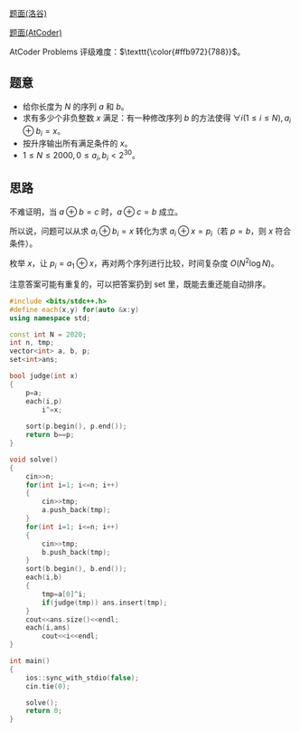 [题面(洛谷)](https://www.luogu.com.cn/problem/AT_arc124_b)

[题面(AtCoder)](https://atcoder.jp/contests/arc124/tasks/arc124_b)

AtCoder Problems 评级难度：$\texttt{\color{#ffb972}{788}}$。

## 题意

- 给你长度为 $N$ 的序列 $a$ 和 $b$。
- 求有多少个非负整数 $x$ 满足：有一种修改序列 $b$ 的方法使得 $\forall i (1\le i\le N),  a_i \oplus b_i = x$。
- 按升序输出所有满足条件的 $x$。
- $1\le N\le 2000, 0\le a_i,b_i<2^{30}$。

## 思路

不难证明，当 $a\oplus b=c$ 时，$a\oplus c=b$ 成立。

所以说，问题可以从求 $a_i \oplus b_i=x$ 转化为求 $a_i \oplus x=p_i$（若 $p=b$，则 $x$ 符合条件）。

枚举 $x$，让 $p_i = a_1 \oplus x$，再对两个序列进行比较，时间复杂度 $O(N^2 \log N)$。

注意答案可能有重复的，可以把答案扔到 set 里，既能去重还能自动排序。

``` cpp
#include <bits/stdc++.h>
#define each(x,y) for(auto &x:y)
using namespace std;

const int N = 2020;
int n, tmp;
vector<int> a, b, p;
set<int>ans;

bool judge(int x)
{
    p=a;
    each(i,p)
        i^=x;
    
    sort(p.begin(), p.end());
    return b==p;
}

void solve()
{
    cin>>n;
    for(int i=1; i<=n; i++)
    {
        cin>>tmp;
        a.push_back(tmp);
    }
    for(int i=1; i<=n; i++)
    {
        cin>>tmp;
        b.push_back(tmp);
    }
    sort(b.begin(), b.end());
    each(i,b)
    {
        tmp=a[0]^i;
        if(judge(tmp)) ans.insert(tmp);
    }
    cout<<ans.size()<<endl;
    each(i,ans)
        cout<<i<<endl;
}

int main()
{
    ios::sync_with_stdio(false);
    cin.tie(0);

    solve();
    return 0;
}
```

